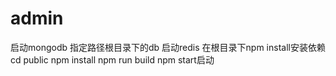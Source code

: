 # admin
启动mongodb 指定路径根目录下的db
启动redis
在根目录下npm install安装依赖
cd public
npm install
npm run build
npm start启动
